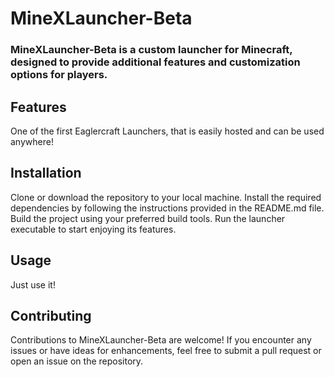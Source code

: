 # MineXLauncher-Beta
### MineXLauncher-Beta is a custom launcher for Minecraft, designed to provide additional features and customization options for players.

## Features
One of the first Eaglercraft Launchers, that is easily hosted and can be used anywhere!
## Installation
Clone or download the repository to your local machine.
Install the required dependencies by following the instructions provided in the README.md file.
Build the project using your preferred build tools.
Run the launcher executable to start enjoying its features.
## Usage
Just use it!
## Contributing
Contributions to MineXLauncher-Beta are welcome! If you encounter any issues or have ideas for enhancements, feel free to submit a pull request or open an issue on the repository.
